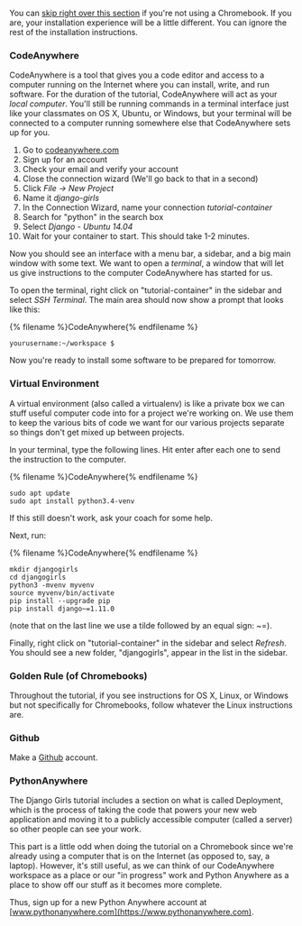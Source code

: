 You can [skip right over this section](http://tutorial.djangogirls.org/en/installation/#install-python) if you're not using a Chromebook. If you
are, your installation experience will be a little different. You can ignore the
rest of the installation instructions.

### CodeAnywhere

CodeAnywhere is a tool that gives you a code editor and access to a computer running
on the Internet where you can install, write, and run software. For the duration
of the tutorial, CodeAnywhere will act as your _local computer_. You'll still be
running commands in a terminal interface just like your classmates on OS X,
Ubuntu, or Windows, but your terminal will be connected to a computer running
somewhere else that CodeAnywhere sets up for you.

1. Go to [codeanywhere.com](https://codeanywhere.com)
2. Sign up for an account
3. Check your email and verify your account
4. Close the connection wizard (We'll go back to that in a second)
3. Click _File -> New Project_
4. Name it _django-girls_
5. In the Connection Wizard, name your connection _tutorial-container_
6. Search for "python" in the search box
7. Select _Django - Ubuntu 14.04_
8. Wait for your container to start. This should take 1-2 minutes.


Now you should see an interface with a menu bar, a sidebar, and a big main
window with some text. We want to open a _terminal_, a window that will let us
give instructions to the computer CodeAnywhere has started for us.

To open the terminal, right click on "tutorial-container" in the sidebar and
select _SSH Terminal_. The main area should now show a prompt that looks like this:

{% filename %}CodeAnywhere{% endfilename %}
```
yourusername:~/workspace $
```

Now you're ready to install some software to be prepared for tomorrow.

### Virtual Environment

A virtual environment (also called a virtualenv) is like a private box we can
stuff useful computer code into for a project we're working on. We use them to
keep the various bits of code we want for our various projects separate so
things don't get mixed up between projects.

In your terminal, type the following lines. Hit enter after each one to send the
instruction to the computer.

{% filename %}CodeAnywhere{% endfilename %}
```
sudo apt update
sudo apt install python3.4-venv
```

If this still doesn't work, ask your coach for some help.

Next, run:

{% filename %}CodeAnywhere{% endfilename %}
```
mkdir djangogirls
cd djangogirls
python3 -mvenv myvenv
source myvenv/bin/activate
pip install --upgrade pip
pip install django~=1.11.0
```

(note that on the last line we use a tilde followed by an equal sign: ~=).

Finally, right click on "tutorial-container" in the sidebar and select
_Refresh_. You should see a new folder, "djangogirls", appear in the list in the
sidebar.

### Golden Rule (of Chromebooks)

Throughout the tutorial, if you see instructions for OS X, Linux, or Windows but
not specifically for Chromebooks, follow whatever the Linux instructions are.

### Github

Make a [Github](https://github.com) account.

### PythonAnywhere

The Django Girls tutorial includes a section on what is called Deployment,
which is the process of taking the code that powers your new web application
and moving it to a publicly accessible computer (called a server) so other
people can see your work.

This part is a little odd when doing the tutorial on a Chromebook since we're
already using a computer that is on the Internet (as opposed to, say, a laptop).
However, it's still useful, as we can think of our CodeAnywhere workspace as a place
or our "in progress" work and Python Anywhere as a place to show off our stuff
as it becomes more complete.

Thus, sign up for a new Python Anywhere account at
[www.pythonanywhere.com](https://www.pythonanywhere.com).
